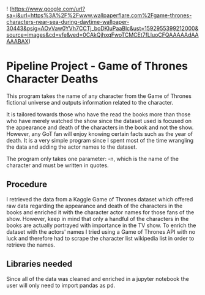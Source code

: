 ! (https://www.google.com/url?sa=i&url=https%3A%2F%2Fwww.wallpaperflare.com%2Fgame-thrones-characters-near-sea-during-daytime-wallpaper-30443&psig=AOvVaw0YVh7CCTj_boDKluPaaBlc&ust=1592955399212000&source=images&cd=vfe&ved=0CAkQjhxqFwoTCMCEt7fLluoCFQAAAAAdAAAAABAX)

# Pipeline Project - Game of Thrones Character Deaths
This program takes the name of any character from the Game of Thrones fictional universe and outputs information related to the character. 

It is tailored towards those who have the read the books more than those who have merely watched the show since the dataset used is focused on the appearance and death of the characters in the book and not the show. However, any GoT fan will enjoy knowing certain facts such as the year of death. It is a very simple program since I spent most of the time wrangling the data and adding the actor names to the dataset. 

The program only takes one parameter: -n, which is the name of the character and must be written in quotes.

## Procedure

I retrieved the data from a Kaggle Game of Thrones dataset which offered raw data regarding the appearance and death of the characters in the books and enriched it with the character actor names for those fans of the show. However, keep in mind that only a handful of the characters in the books are actually portrayed with importance in the TV show. To enrich the dataset with the actors' names I tried using a Game of Thrones API with no luck and therefore had to scrape the character list wikipedia list in order to retrieve the names. 

## Libraries needed
Since all of the data was cleaned and enriched in a jupyter notebook the user will only need to import pandas as pd. 

